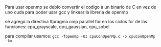 Para usar openmp se debio convertir el codigo a un binario de C en vez de uno cuda para poder usar gcc y linkear la libreria de openmp 

se agregó la directiva #pragma omp parallel for en los ciclos for de las funciones:
cpu_grayscale, cpu_gaussian, cpu_sobel


para compilar usamos:
``
gcc -fopenmp -O3 cpuConOpenMp.c -o cpuConOpenMp -lm
``

